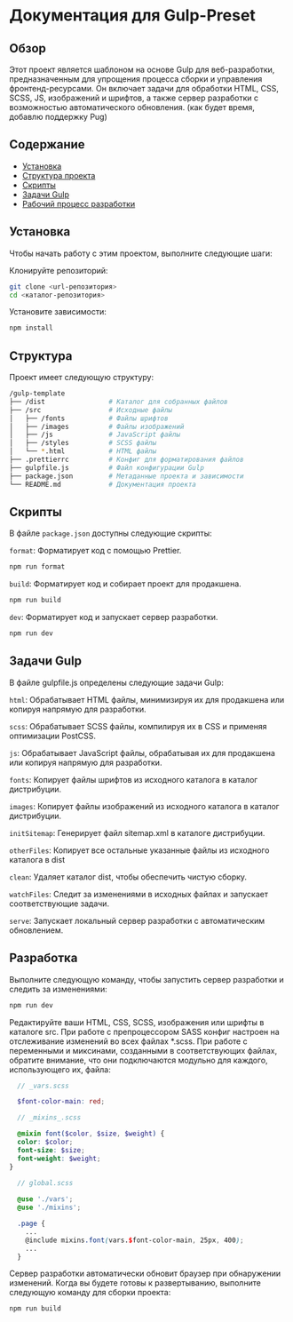 # Документация для Gulp-Preset
## Обзор
Этот проект является шаблоном на основе Gulp для веб-разработки, предназначенным для упрощения процесса сборки и управления фронтенд-ресурсами. Он включает задачи для обработки HTML, CSS, SCSS, JS, изображений и шрифтов, а также сервер разработки с возможностью автоматического обновления. (как будет время, добавлю поддержку Pug)

## Содержание
- [Установка](#установка)
- [Структура проекта](#структура)
- [Скрипты](#скрипты)
- [Задачи Gulp](#задачи)
- [Рабочий процесс разработки](#разработка)
## Установка
Чтобы начать работу с этим проектом, выполните следующие шаги:

Клонируйте репозиторий:
```bash
git clone <url-репозитория>
cd <каталог-репозитория>
```

Установите зависимости:
```bash
npm install
```

## Структура
Проект имеет следующую структуру:

```bash
/gulp-template
├── /dist                # Каталог для собранных файлов
├── /src                 # Исходные файлы
│   ├── /fonts           # Файлы шрифтов
│   ├── /images          # Файлы изображений
│   ├── /js              # JavaScript файлы
│   ├── /styles          # SCSS файлы
│   └── *.html           # HTML файлы
├── .prettierrc          # Конфиг для форматирования файлов
├── gulpfile.js          # Файл конфигурации Gulp
├── package.json         # Метаданные проекта и зависимости
└── README.md            # Документация проекта
```

## Скрипты

В файле `package.json` доступны следующие скрипты:

`format`: Форматирует код с помощью Prettier.

```bash
npm run format
```

`build`: Форматирует код и собирает проект для продакшена.

```bash
npm run build
```

`dev`: Форматирует код и запускает сервер разработки.

```bash
npm run dev
```

## Задачи Gulp

В файле gulpfile.js определены следующие задачи Gulp:

`html`: Обрабатывает HTML файлы, минимизируя их для продакшена или копируя напрямую для разработки.  

`scss`: Обрабатывает SCSS файлы, компилируя их в CSS и применяя оптимизации PostCSS.  

`js`: Обрабатывает JavaScript файлы, обрабатывая их для продакшена или копируя напрямую для разработки.

`fonts`: Копирует файлы шрифтов из исходного каталога в каталог дистрибуции.  

`images`: Копирует файлы изображений из исходного каталога в каталог дистрибуции.  

`initSitemap`: Генерирует файл sitemap.xml в каталоге дистрибуции.

`otherFiles`: Копирует все остальные указанные файлы из исходного каталога в dist

`clean`: Удаляет каталог dist, чтобы обеспечить чистую сборку.  

`watchFiles`: Следит за изменениями в исходных файлах и запускает соответствующие задачи. 

`serve`: Запускает локальный сервер разработки с автоматическим обновлением. 

## Разработка

Выполните следующую команду, чтобы запустить сервер разработки и следить за изменениями:

```bash
npm run dev
```

Редактируйте ваши HTML, CSS, SCSS, изображения или шрифты в каталоге src. При работе с препроцессором SASS конфиг настроен на отслеживание изменений во всех файлах *.scss. 
При работе с переменными и миксинами, созданными в соответствующих файлах, обратите внимание, что они подключаются модульно для каждого, использующего их, файла:

```scss
  // _vars.scss

  $font-color-main: red;
```
```scss
  // _mixins_.scss

  @mixin font($color, $size, $weight) {
  color: $color;
  font-size: $size;
  font-weight: $weight;
}
```

```scss
  // global.scss
  
  @use './vars';
  @use './mixins';

  .page {
    ...
    @include mixins.font(vars.$font-color-main, 25px, 400);
    ...
  }
```
Сервер разработки автоматически обновит браузер при обнаружении изменений. Когда вы будете готовы к развертыванию, выполните следующую команду для сборки проекта:

```bash
npm run build
```